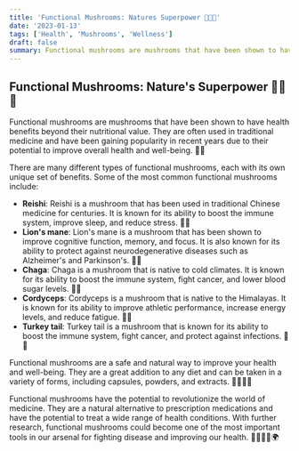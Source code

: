 ```yaml
---
title: 'Functional Mushrooms: Natures Superpower 🍄💊🌿'
date: '2023-01-13'
tags: ['Health', 'Mushrooms', 'Wellness']
draft: false
summary: Functional mushrooms are mushrooms that have been shown to have health benefits beyond their nutritional value. They are often used in traditional medicine and have been gaining popularity in recent years due to their potential to improve overall health and well-being. 
---
```


## Functional Mushrooms: Nature's Superpower 🍄💊🌿

Functional mushrooms are mushrooms that have been shown to have health benefits beyond their nutritional value. They are often used in traditional medicine and have been gaining popularity in recent years due to their potential to improve overall health and well-being. 🧬🧪

There are many different types of functional mushrooms, each with its own unique set of benefits. Some of the most common functional mushrooms include:

- **Reishi**: Reishi is a mushroom that has been used in traditional Chinese medicine for centuries. It is known for its ability to boost the immune system, improve sleep, and reduce stress. 💪🧠
- **Lion's mane**: Lion's mane is a mushroom that has been shown to improve cognitive function, memory, and focus. It is also known for its ability to protect against neurodegenerative diseases such as Alzheimer's and Parkinson's. 🦾🧠
- **Chaga**: Chaga is a mushroom that is native to cold climates. It is known for its ability to boost the immune system, fight cancer, and lower blood sugar levels. 🧪🔬
- **Cordyceps**: Cordyceps is a mushroom that is native to the Himalayas. It is known for its ability to improve athletic performance, increase energy levels, and reduce fatigue. 💪🦾
- **Turkey tail**: Turkey tail is a mushroom that is known for its ability to boost the immune system, fight cancer, and protect against infections. 🧬🔬

Functional mushrooms are a safe and natural way to improve your health and well-being. They are a great addition to any diet and can be taken in a variety of forms, including capsules, powders, and extracts. 👩‍⚕️👨‍⚕️

Functional mushrooms have the potential to revolutionize the world of medicine. They are a natural alternative to prescription medications and have the potential to treat a wide range of health conditions. With further research, functional mushrooms could become one of the most important tools in our arsenal for fighting disease and improving our health. 👨‍🔬👩‍🔬🌍
